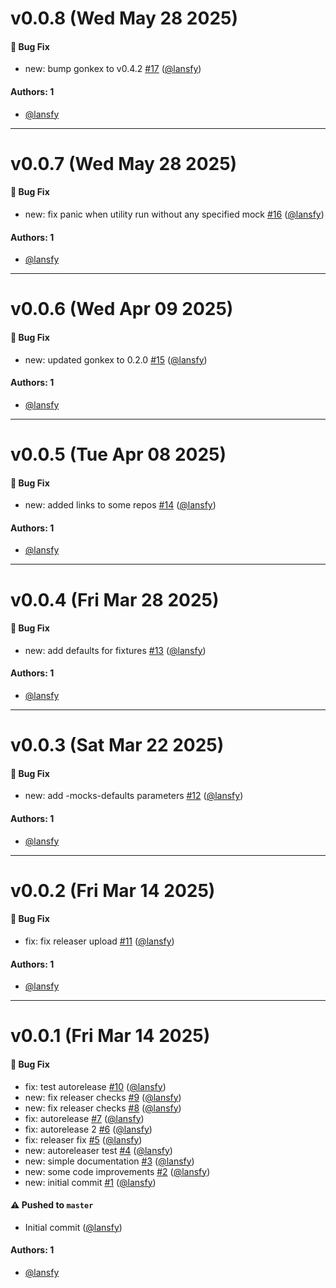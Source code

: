# v0.0.8 (Wed May 28 2025)

#### 🐛 Bug Fix

- new: bump gonkex to v0.4.2 [#17](https://github.com/lansfy/gonkex-cli/pull/17) ([@lansfy](https://github.com/lansfy))

#### Authors: 1

- [@lansfy](https://github.com/lansfy)

---

# v0.0.7 (Wed May 28 2025)

#### 🐛 Bug Fix

- new: fix panic when utility run without any specified mock [#16](https://github.com/lansfy/gonkex-cli/pull/16) ([@lansfy](https://github.com/lansfy))

#### Authors: 1

- [@lansfy](https://github.com/lansfy)

---

# v0.0.6 (Wed Apr 09 2025)

#### 🐛 Bug Fix

- new: updated gonkex to 0.2.0 [#15](https://github.com/lansfy/gonkex-cli/pull/15) ([@lansfy](https://github.com/lansfy))

#### Authors: 1

- [@lansfy](https://github.com/lansfy)

---

# v0.0.5 (Tue Apr 08 2025)

#### 🐛 Bug Fix

- new: added links to some repos [#14](https://github.com/lansfy/gonkex-cli/pull/14) ([@lansfy](https://github.com/lansfy))

#### Authors: 1

- [@lansfy](https://github.com/lansfy)

---

# v0.0.4 (Fri Mar 28 2025)

#### 🐛 Bug Fix

- new: add defaults for fixtures [#13](https://github.com/lansfy/gonkex-cli/pull/13) ([@lansfy](https://github.com/lansfy))

#### Authors: 1

- [@lansfy](https://github.com/lansfy)

---

# v0.0.3 (Sat Mar 22 2025)

#### 🐛 Bug Fix

- new: add -mocks-defaults parameters [#12](https://github.com/lansfy/gonkex-cli/pull/12) ([@lansfy](https://github.com/lansfy))

#### Authors: 1

- [@lansfy](https://github.com/lansfy)

---

# v0.0.2 (Fri Mar 14 2025)

#### 🐛 Bug Fix

- fix: fix releaser upload [#11](https://github.com/lansfy/gonkex-cli/pull/11) ([@lansfy](https://github.com/lansfy))

#### Authors: 1

- [@lansfy](https://github.com/lansfy)

---

# v0.0.1 (Fri Mar 14 2025)

#### 🐛 Bug Fix

- fix: test autorelease [#10](https://github.com/lansfy/gonkex-cli/pull/10) ([@lansfy](https://github.com/lansfy))
- new: fix releaser checks [#9](https://github.com/lansfy/gonkex-cli/pull/9) ([@lansfy](https://github.com/lansfy))
- new: fix releaser checks [#8](https://github.com/lansfy/gonkex-cli/pull/8) ([@lansfy](https://github.com/lansfy))
- fix: autorelease [#7](https://github.com/lansfy/gonkex-cli/pull/7) ([@lansfy](https://github.com/lansfy))
- fix: autorelease 2 [#6](https://github.com/lansfy/gonkex-cli/pull/6) ([@lansfy](https://github.com/lansfy))
- fix: releaser fix [#5](https://github.com/lansfy/gonkex-cli/pull/5) ([@lansfy](https://github.com/lansfy))
- new: autoreleaser test [#4](https://github.com/lansfy/gonkex-cli/pull/4) ([@lansfy](https://github.com/lansfy))
- new: simple documentation [#3](https://github.com/lansfy/gonkex-cli/pull/3) ([@lansfy](https://github.com/lansfy))
- new: some code improvements [#2](https://github.com/lansfy/gonkex-cli/pull/2) ([@lansfy](https://github.com/lansfy))
- new: initial commit [#1](https://github.com/lansfy/gonkex-cli/pull/1) ([@lansfy](https://github.com/lansfy))

#### ⚠️ Pushed to `master`

- Initial commit ([@lansfy](https://github.com/lansfy))

#### Authors: 1

- [@lansfy](https://github.com/lansfy)
